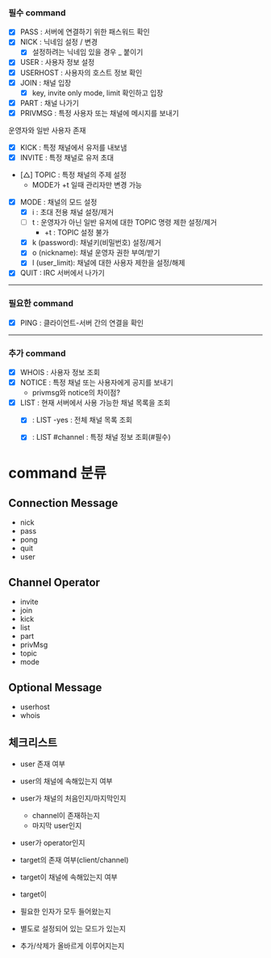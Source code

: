 ### 필수 command

- [X] PASS : 서버에 연결하기 위한 패스워드 확인
- [X] NICK : 닉네임 설정 / 변경
    - [X] 설정하려는 닉네임 있을 경우 _ 붙이기
- [X] USER : 사용자 정보 설정
- [X] USERHOST : 사용자의 호스트 정보 확인
- [X] JOIN : 채널 입장
	- [X] key, invite only mode, limit 확인하고 입장
- [X] PART : 채널 나가기
- [X] PRIVMSG : 특정 사용자 또는 채널에 메시지를 보내기

운영자와 일반 사용자 존재
- [X] KICK : 특정 채널에서 유저를 내보냄
- [X] INVITE : 특정 채널로 유저 초대
- [△] TOPIC : 특정 채널의 주제 설정
    - MODE가 +t 일때 관리자만 변경 가능
- [X] MODE : 채널의 모드 설정
    - [X] i : 초대 전용 채널 설정/제거
    - [ ] t : 운영자가 아닌 일반 유저에 대한 TOPIC 명령 제한 설정/제거
      - +t : TOPIC 설정 불가
    - [X] k (password): 채널키(비밀번호) 설정/제거
    - [X] o (nickname): 채널 운영자 권한 부여/받기
    - [X] l (user_limit): 채널에 대한 사용자 제한을 설정/해제
- [X] QUIT : IRC 서버에서 나가기

--------------------------------------------
### 필요한 command
- [X] PING : 클라이언트-서버 간의 연결을 확인

--------------------------------------------
### 추가 command
- [X] WHOIS : 사용자 정보 조회
- [X] NOTICE : 특정 채널 또는 사용자에게 공지를 보내기
    - privmsg와 notice의 차이점?
- [X] LIST : 현재 서버에서 사용 가능한 채널 목록을 조회
    - [X] : LIST -yes : 전체 채널 목록 조회
    - [X] : LIST #channel : 특정 채널 정보 조회(#필수)


# command 분류
## Connection Message
- nick
- pass
- pong
- quit
- user

## Channel Operator
- invite
- join
- kick
- list
- part
- privMsg
- topic
- mode

## Optional Message
- userhost
- whois

## 체크리스트
- user 존재 여부
- user의 채널에 속해있는지 여부
- user가 채널의 처음인지/마지막인지
  - channel이 존재하는지
  - 마지막 user인지
- user가 operator인지

- target의 존재 여부(client/channel)
- target이 채널에 속해있는지 여부
- target이

- 필요한 인자가 모두 들어왔는지
- 별도로 설정되어 있는 모드가 있는지
- 추가/삭제가 올바르게 이루어지는지
